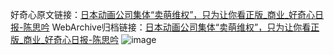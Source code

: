 好奇心原文链接：[日本动画公司集体“卖萌维权”，只为让你看正版_商业_好奇心日报-陈思吟](https://www.qdaily.com/articles/1695.html)
WebArchive归档链接：[日本动画公司集体“卖萌维权”，只为让你看正版_商业_好奇心日报-陈思吟](http://web.archive.org/web/20190623145959/https://www.qdaily.com/articles/1695.html)
![image](http://ww3.sinaimg.cn/large/007d5XDply1g3v4j8u7a9j30u03auhdt)